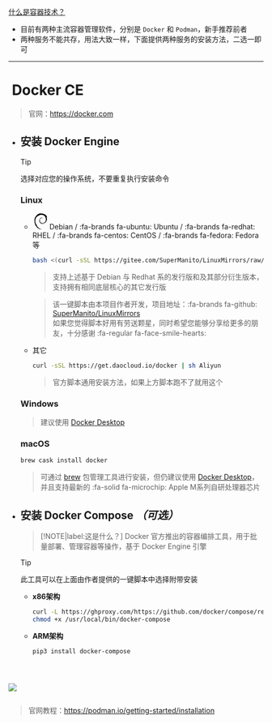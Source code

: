 [什么是容器技术？](https://baike.baidu.com/item/%E5%AE%B9%E5%99%A8%E6%8A%80%E6%9C%AF/18740236?fr=aladdin)
- 目前有两种主流容器管理软件，分别是 `Docker` 和 `Podman`，新手推荐前者
- 两种服务不能共存，用法大致一样，下面提供两种服务的安装方法，二选一即可

***

<!-- tabs:start -->

# **<span class="tab-badge"> <span class="fa-brands fa-docker"> &nbsp;Docker CE**

> 官网：https://docker.com

- ## 安装 Docker Engine <!-- {docsify-ignore} -->

  > [!TIP]
  > 选择对应您的操作系统，不要重复执行安装命令

  <!-- tabs:start -->

  ### **<span class="tab-badge"><i class="fa-brands fa-linux"></i> Linux</span>**

  - <svg t="1669366502120" class="icon" style="margin-right:.1em;transition:.3s" fill="var(--textColor)" viewBox="0 0 1024 1024" version="1.1" xmlns="http://www.w3.org/2000/svg" p-id="2802" width="32" height="32"><path d="M592.213333 541.013333c-17.066667 0 3.413333 8.533333 25.6 11.946667 5.973333-4.266667 11.52-9.386667 16.64-14.08a128 128 0 0 1-42.24 2.133333m91.306667-22.613333c9.813333-14.08 17.066667-29.44 20.053333-45.226667-2.56 11.52-8.533333 21.333333-14.08 31.146667-32 20.053333-2.986667-11.52 0-23.893333-34.133333 43.093333-4.693333 25.6-5.973333 37.973333m33.28-87.466667c2.133333-30.72-5.973333-21.333333-8.533333-9.386666 2.986667 1.706667 5.546667 21.333333 8.533333 9.386666M528.213333 13.226667c8.533333 1.706667 19.2 2.986667 17.92 5.12 9.813333-2.133333 11.946667-4.266667-18.346666-5.12m18.346666 5.12l-6.4 1.28 5.973334-0.426667V18.346667m282.88 424.106666c0.853333 27.306667-8.533333 40.533333-16.213334 64l-14.933333 7.68c-11.946667 23.04 1.28 14.933333-7.253333 33.28-18.773333 16.64-57.173333 52.053333-69.12 55.466667-8.533333 0 5.973333-10.666667 8.106666-14.506667-25.173333 17.066667-20.48 25.6-58.453333 36.266667l-1.28-2.56c-94.72 44.373333-226.133333-43.52-224-163.84-1.28 7.253333-2.986667 5.546667-5.12 8.533333a151.466667 151.466667 0 0 1 85.333333-149.333333 143.36 143.36 0 0 1 159.146667 20.48 142.506667 142.506667 0 0 0-116.053333-55.466667c-50.346667 0.426667-97.28 32.426667-113.066667 66.986667-25.6 16.213333-28.586667 62.72-39.68 70.826667-15.36 110.933333 28.16 158.72 101.546667 215.04 11.52 8.106667 3.413333 8.96 5.12 14.933333a200.533333 200.533333 0 0 1-65.28-49.493333c9.813333 14.08 20.053333 28.16 34.133333 38.826666-23.466667-7.68-54.186667-55.466667-63.146667-57.6 39.68 70.826667 161.28 124.586667 224.426667 98.133334a264.533333 264.533333 0 0 1-99.413333-11.946667c-14.08-6.826667-32.853333-21.76-29.866667-24.32a247.466667 247.466667 0 0 0 251.733333-35.84c18.773333-14.933333 39.68-40.106667 45.653334-40.533333-8.533333 13.653333 1.706667 6.826667-5.12 18.773333 18.773333-30.72-8.533333-12.8 19.626666-52.906667l10.24 14.08c-3.84-25.6 31.573333-56.32 28.16-96.426666 8.106667-12.8 8.533333 12.8 0 41.386666 12.373333-31.573333 3.413333-36.266667 6.4-62.293333 3.413333 8.533333 7.68 17.92 9.813334 26.88-7.68-29.866667 8.533333-51.2 11.946666-68.266667-3.84-2.133333-11.946667 12.8-13.653333-22.613333 0-15.786667 4.266667-8.533333 5.973333-11.946667-3.413333-2.133333-11.093333-13.653333-16.213333-36.693333 3.413333-5.546667 9.386667 14.08 14.506667 14.506667-3.413333-17.92-8.533333-32-8.533334-46.08-14.506667-29.013333-5.12 4.266667-17.066666-12.8-14.506667-46.506667 12.8-10.666667 14.506666-31.573334 23.04 32.853333 35.84 83.626667 41.813334 104.96-4.266667-25.6-11.946667-51.2-20.906667-75.093333 6.826667 2.986667-11.093333-52.906667 8.96-15.786667A333.653333 333.653333 0 0 0 755.2 68.266667c7.68 7.253333 17.92 16.64 14.08 17.92-32-19.2-26.453333-20.48-31.146667-28.586667-26.026667-10.666667-27.733333 0.853333-45.226666 0C643.413333 31.146667 634.026667 34.133333 588.8 17.066667l2.133333 9.813333c-32.853333-10.666667-38.4 4.266667-73.813333 0-2.133333-1.706667 11.52-5.973333 22.613333-7.68-31.573333 4.266667-29.866667-5.973333-61.013333 1.28 7.253333-5.546667 15.36-8.96 23.466667-13.653333-25.6 1.706667-61.44 14.933333-50.346667 2.986666C409.6 29.013333 334.933333 55.466667 293.12 94.72L291.84 85.333333c-19.2 23.04-83.626667 68.693333-88.746667 98.56l-5.546666 1.28c-9.813333 17.066667-16.213333 36.266667-24.32 53.76-12.8 22.186667-19.2 8.533333-17.066667 11.946667-25.6 52.053333-38.4 96-49.493333 132.266667 7.68 11.52 0 70.4 2.986666 117.76-12.8 232.96 163.84 459.52 356.693334 512 28.586667 9.813333 70.4 9.813333 106.24 10.666666-42.24-11.946667-47.786667-6.4-88.746667-20.906666-29.866667-13.653333-36.266667-29.866667-57.173333-48.213334l8.533333 14.933334c-41.386667-14.506667-24.32-17.92-58.026667-28.586667l8.96-11.52c-13.226667-1.28-35.413333-22.613333-41.386666-34.56l-14.506667 0.426667c-17.493333-21.333333-26.88-37.12-26.026667-49.493334l-4.693333 8.533334c-5.546667-8.96-64.853333-81.066667-34.133333-64.426667-5.546667-5.12-13.226667-8.533333-21.333334-23.466667l5.973334-7.253333c-14.933333-18.773333-27.306667-43.52-26.453334-51.2 8.533333 10.24 13.653333 12.8 19.2 14.08-37.546667-92.586667-39.68-5.12-68.266666-93.866667l6.4-0.853333c-4.266667-6.826667-7.68-14.506667-11.093334-21.76l2.56-25.6c-26.88-31.573333-7.68-132.266667-3.84-187.733333 2.986667-23.04 22.613333-46.933333 37.546667-84.48l-8.96-1.706667c17.066667-30.293333 99.84-122.453333 138.24-117.76 18.346667-23.466667-3.84 0-7.68-5.973333 40.96-42.24 53.76-29.866667 81.066667-37.546667 29.866667-17.066667-25.6 6.826667-11.52-6.4 51.2-12.8 36.266667-29.866667 103.253333-36.266667 6.826667 4.266667-16.64 5.973333-22.186667 11.093334 42.666667-20.906667 134.4-15.786667 194.56 11.52 69.546667 32.853333 147.626667 128.426667 150.613334 218.88l3.413333 0.853333c-1.706667 36.266667 5.546667 77.653333-7.253333 115.626667l8.533333-17.92m-421.12 122.453333l-2.133333 11.946667c11.093333 14.933333 20.053333 31.146667 34.133333 43.093333-10.24-20.053333-17.92-28.16-32-55.466667m26.453333-0.853333c-5.973333-6.4-9.386667-14.506667-13.226666-22.186667 3.413333 13.653333 11.093333 25.6 18.346666 37.546667l-5.12-15.36m466.773334-101.546667l-2.986667 6.4c-4.266667 32.426667-14.506667 64.426667-29.44 94.293334 17.066667-31.146667 27.733333-65.706667 32-100.693334M531.2 5.12c11.52-4.266667 28.16-2.133333 40.533333-5.12-15.786667 1.28-31.573333 2.133333-46.933333 4.266667l6.4 0.853333M128.426667 219.306667c2.986667 24.32-18.346667 34.133333 4.693333 17.92 12.8-28.16-4.693333-7.68-4.266667-17.92M101.546667 332.8c5.12-16.64 6.4-26.453333 8.533333-35.84-14.933333 18.773333-7.253333 22.613333-8.533333 35.413333" p-id="2803"></path></svg>Debian / :fa-brands fa-ubuntu: Ubuntu / :fa-brands fa-redhat: RHEL / :fa-brands fa-centos: CentOS / :fa-brands fa-fedora: Fedora 等

    ```bash
    bash <(curl -sSL https://gitee.com/SuperManito/LinuxMirrors/raw/main/DockerInstallation.sh)
    ```
    > 支持上述基于 Debian 与 Redhat 系的发行版和及其部分衍生版本，支持拥有相同底层核心的其它发行版

    > 该一键脚本由本项目作者开发，项目地址：:fa-brands fa-github: [SuperManito/LinuxMirrors](https://github.com/SuperManito/LinuxMirrors)\
    > 如果您觉得脚本好用有劳送颗星，同时希望您能够分享给更多的朋友，十分感谢 :fa-regular fa-face-smile-hearts:
  
  - 其它

    ```bash
    curl -sSL https://get.daocloud.io/docker | sh Aliyun
    ```
    > 官方脚本通用安装方法，如果上方脚本跑不了就用这个

  ### **<span class="tab-badge"><i class="fa-brands fa-windows"></i> Windows**

  > 建议使用 [Docker Desktop](https://docs.docker.com/desktop/windows/install/)

  ### **<span class="tab-badge"><i class="fa-brands fa-apple"></i> macOS**

  ```bash
  brew cask install docker
  ```
  > 可通过 [brew](https://github.com/Homebrew/brew) 包管理工具进行安装，但仍建议使用 [Docker Desktop](https://docs.docker.com/desktop/mac/install)，并且支持最新的 :fa-solid fa-microchip: Apple M系列自研处理器芯片

  <!-- tabs:end -->

- ## 安装 Docker Compose _（可选）_ <!-- {docsify-ignore} -->

  > [!NOTE|label:这是什么？]
  > Docker 官方推出的容器编排工具，用于批量部署、管理容器等操作，基于 Docker Engine 引擎

  > [!TIP]
  > 此工具可以在上面由作者提供的一键脚本中选择附带安装

  - __x86架构__

    ```bash
    curl -L https://ghproxy.com/https://github.com/docker/compose/releases/download/1.29.2/docker-compose-Linux-x86_64 -o /usr/local/bin/docker-compose
    chmod +x /usr/local/bin/docker-compose
    ```

  - __ARM架构__

    ```bash
    pip3 install docker-compose
    ```

# **<span class="tab-badge"><a><img style="max-width: 6em" src="src/img/svg/podman.svg"></a>ㅤ**
> 官网教程：https://podman.io/getting-started/installation


<!-- tabs:end -->